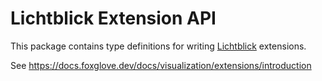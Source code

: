 # Lichtblick Extension API

This package contains type definitions for writing [Lichtblick](https://foxglove.dev/) extensions.

See https://docs.foxglove.dev/docs/visualization/extensions/introduction
